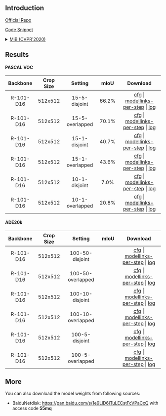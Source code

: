 ## Introduction

<a href="https://github.com/fcdl94/MiB">Official Repo</a>

<a href="https://github.com/SegmentationBLWX/cssegmentation/blob/main/csseg/modules/runners/mib.py">Code Snippet</a>

<details>
<summary align="left"><a href="https://arxiv.org/pdf/2002.00718.pdf">MiB (CVPR'2020)</a></summary>

```latex
@inproceedings{cermelli2020modeling,
  title={Modeling the background for incremental learning in semantic segmentation},
  author={Cermelli, Fabio and Mancini, Massimiliano and Bulo, Samuel Rota and Ricci, Elisa and Caputo, Barbara},
  booktitle={Proceedings of the IEEE/CVF Conference on Computer Vision and Pattern Recognition},
  pages={9233--9242},
  year={2020}
}
```

</details>


## Results

#### PASCAL VOC

| Backbone    | Crop Size  | Setting                             | mIoU   | Download                                                                                                                                                                                                                                                                                                                                                                                                 |
| :-:         | :-:        | :-:                                 | :-:    | :-:                                                                                                                                                                                                                                                                                                                                                                                                      |
| R-101-D16   | 512x512    | 15-5-disjoint                       | 66.2%  | [cfg](https://raw.githubusercontent.com/SegmentationBLWX/cssegmentation/main/csseg/configs/mib/mib_r101iabnd16_aspp_512x512_vocaug15-5_disjoint.py) &#124; [modellinks-per-step](https://github.com/SegmentationBLWX/modelstore/releases/tag/csseg_mib) &#124; [log](https://github.com/SegmentationBLWX/modelstore/releases/download/csseg_mib/mib_r101iabnd16_aspp_512x512_vocaug15-5_disjoint.log)    |
| R-101-D16   | 512x512    | 15-5-overlapped                     | 70.1%  | [cfg](https://raw.githubusercontent.com/SegmentationBLWX/cssegmentation/main/csseg/configs/mib/mib_r101iabnd16_aspp_512x512_vocaug15-5_overlap.py) &#124; [modellinks-per-step](https://github.com/SegmentationBLWX/modelstore/releases/tag/csseg_mib) &#124; [log](https://github.com/SegmentationBLWX/modelstore/releases/download/csseg_mib/mib_r101iabnd16_aspp_512x512_vocaug15-5_overlap.log)      |
| R-101-D16   | 512x512    | 15-1-disjoint                       | 40.7%  | [cfg](https://raw.githubusercontent.com/SegmentationBLWX/cssegmentation/main/csseg/configs/mib/mib_r101iabnd16_aspp_512x512_vocaug15-1_disjoint.py) &#124; [modellinks-per-step](https://github.com/SegmentationBLWX/modelstore/releases/tag/csseg_mib) &#124; [log](https://github.com/SegmentationBLWX/modelstore/releases/download/csseg_mib/mib_r101iabnd16_aspp_512x512_vocaug15-1_disjoint.log)    |
| R-101-D16   | 512x512    | 15-1-overlapped                     | 43.6%  | [cfg](https://raw.githubusercontent.com/SegmentationBLWX/cssegmentation/main/csseg/configs/mib/mib_r101iabnd16_aspp_512x512_vocaug15-1_overlap.py) &#124; [modellinks-per-step](https://github.com/SegmentationBLWX/modelstore/releases/tag/csseg_mib) &#124; [log](https://github.com/SegmentationBLWX/modelstore/releases/download/csseg_mib/mib_r101iabnd16_aspp_512x512_vocaug15-1_overlap.log)      |
| R-101-D16   | 512x512    | 10-1-disjoint                       | 7.0%   | [cfg](https://raw.githubusercontent.com/SegmentationBLWX/cssegmentation/main/csseg/configs/mib/mib_r101iabnd16_aspp_512x512_vocaug10-1_disjoint.py) &#124; [modellinks-per-step](https://github.com/SegmentationBLWX/modelstore/releases/tag/csseg_mib) &#124; [log](https://github.com/SegmentationBLWX/modelstore/releases/download/csseg_mib/mib_r101iabnd16_aspp_512x512_vocaug10-1_disjoint.log)    |
| R-101-D16   | 512x512    | 10-1-overlapped                     | 20.8%  | [cfg](https://raw.githubusercontent.com/SegmentationBLWX/cssegmentation/main/csseg/configs/mib/mib_r101iabnd16_aspp_512x512_vocaug10-1_overlap.py) &#124; [modellinks-per-step](https://github.com/SegmentationBLWX/modelstore/releases/tag/csseg_mib) &#124; [log](https://github.com/SegmentationBLWX/modelstore/releases/download/csseg_mib/mib_r101iabnd16_aspp_512x512_vocaug10-1_overlap.log)      |

#### ADE20k

| Backbone   | Crop Size  | Setting                             | mIoU   | Download                                                                                                                                                                                                                                                                                                                                                                                       |
| :-:        | :-:        | :-:                                 | :-:    | :-:                                                                                                                                                                                                                                                                                                                                                                                            |
| R-101-D16  | 512x512    | 100-50-disjoint                     |        | [cfg]() &#124; [modellinks-per-step]() &#124; [log]()    |
| R-101-D16  | 512x512    | 100-50-overlapped                   |        | [cfg]() &#124; [modellinks-per-step]() &#124; [log]()    |
| R-101-D16  | 512x512    | 100-10-disjoint                     |        | [cfg]() &#124; [modellinks-per-step]() &#124; [log]()    |
| R-101-D16  | 512x512    | 100-10-overlapped                   |        | [cfg]() &#124; [modellinks-per-step]() &#124; [log]()    |
| R-101-D16  | 512x512    | 100-5-disjoint                      |        | [cfg]() &#124; [modellinks-per-step]() &#124; [log]()    |
| R-101-D16  | 512x512    | 100-5-overlapped                    |        | [cfg]() &#124; [modellinks-per-step]() &#124; [log]()    |


## More

You can also download the model weights from following sources:
- BaiduNetdisk: https://pan.baidu.com/s/1e9LlD6ITuLECstFcVPaCxQ with access code **55mq**